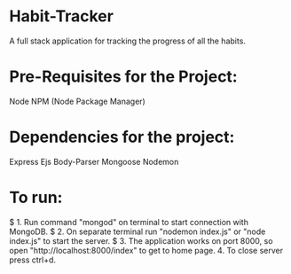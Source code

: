 # Habit-Tracker
A full stack application for tracking the progress of all the habits.

# Pre-Requisites for the Project:
  Node
  NPM (Node Package Manager)

# Dependencies for the project:
  Express
  Ejs
  Body-Parser
  Mongoose
  Nodemon
  
 # To run:
   $ 1. Run command "mongod" on terminal to start connection with MongoDB.
   $ 2. On separate terminal run "nodemon index.js" or "node index.js" to start the server.
   $ 3. The application works on port 8000, so open "http://localhost:8000/index" to get to home page.
    4. To close server press ctrl+d.
